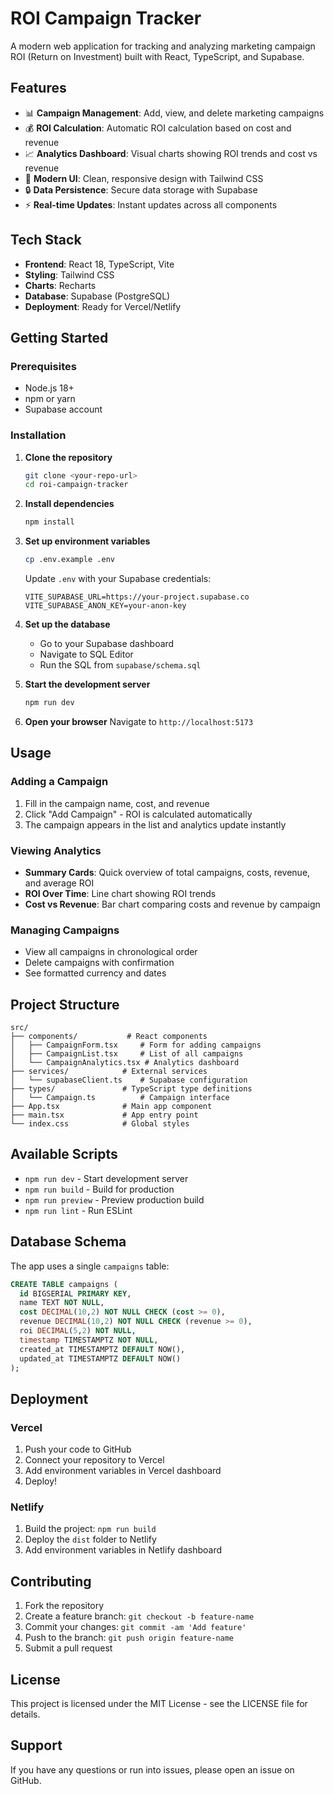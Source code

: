 # ROI Campaign Tracker

A modern web application for tracking and analyzing marketing campaign ROI (Return on Investment) built with React, TypeScript, and Supabase.

## Features

- 📊 **Campaign Management**: Add, view, and delete marketing campaigns
- 💰 **ROI Calculation**: Automatic ROI calculation based on cost and revenue
- 📈 **Analytics Dashboard**: Visual charts showing ROI trends and cost vs revenue
- 🎨 **Modern UI**: Clean, responsive design with Tailwind CSS
- 🔒 **Data Persistence**: Secure data storage with Supabase
- ⚡ **Real-time Updates**: Instant updates across all components

## Tech Stack

- **Frontend**: React 18, TypeScript, Vite
- **Styling**: Tailwind CSS
- **Charts**: Recharts
- **Database**: Supabase (PostgreSQL)
- **Deployment**: Ready for Vercel/Netlify

## Getting Started

### Prerequisites

- Node.js 18+ 
- npm or yarn
- Supabase account

### Installation

1. **Clone the repository**
   ```bash
   git clone <your-repo-url>
   cd roi-campaign-tracker
   ```

2. **Install dependencies**
   ```bash
   npm install
   ```

3. **Set up environment variables**
   ```bash
   cp .env.example .env
   ```
   
   Update `.env` with your Supabase credentials:
   ```
   VITE_SUPABASE_URL=https://your-project.supabase.co
   VITE_SUPABASE_ANON_KEY=your-anon-key
   ```

4. **Set up the database**
   - Go to your Supabase dashboard
   - Navigate to SQL Editor
   - Run the SQL from `supabase/schema.sql`

5. **Start the development server**
   ```bash
   npm run dev
   ```

6. **Open your browser**
   Navigate to `http://localhost:5173`

## Usage

### Adding a Campaign
1. Fill in the campaign name, cost, and revenue
2. Click "Add Campaign" - ROI is calculated automatically
3. The campaign appears in the list and analytics update instantly

### Viewing Analytics
- **Summary Cards**: Quick overview of total campaigns, costs, revenue, and average ROI
- **ROI Over Time**: Line chart showing ROI trends
- **Cost vs Revenue**: Bar chart comparing costs and revenue by campaign

### Managing Campaigns
- View all campaigns in chronological order
- Delete campaigns with confirmation
- See formatted currency and dates

## Project Structure

```
src/
├── components/           # React components
│   ├── CampaignForm.tsx     # Form for adding campaigns
│   ├── CampaignList.tsx     # List of all campaigns
│   └── CampaignAnalytics.tsx # Analytics dashboard
├── services/            # External services
│   └── supabaseClient.ts    # Supabase configuration
├── types/               # TypeScript type definitions
│   └── Campaign.ts          # Campaign interface
├── App.tsx              # Main app component
├── main.tsx             # App entry point
└── index.css            # Global styles
```

## Available Scripts

- `npm run dev` - Start development server
- `npm run build` - Build for production
- `npm run preview` - Preview production build
- `npm run lint` - Run ESLint

## Database Schema

The app uses a single `campaigns` table:

```sql
CREATE TABLE campaigns (
  id BIGSERIAL PRIMARY KEY,
  name TEXT NOT NULL,
  cost DECIMAL(10,2) NOT NULL CHECK (cost >= 0),
  revenue DECIMAL(10,2) NOT NULL CHECK (revenue >= 0),
  roi DECIMAL(5,2) NOT NULL,
  timestamp TIMESTAMPTZ NOT NULL,
  created_at TIMESTAMPTZ DEFAULT NOW(),
  updated_at TIMESTAMPTZ DEFAULT NOW()
);
```

## Deployment

### Vercel
1. Push your code to GitHub
2. Connect your repository to Vercel
3. Add environment variables in Vercel dashboard
4. Deploy!

### Netlify
1. Build the project: `npm run build`
2. Deploy the `dist` folder to Netlify
3. Add environment variables in Netlify dashboard

## Contributing

1. Fork the repository
2. Create a feature branch: `git checkout -b feature-name`
3. Commit your changes: `git commit -am 'Add feature'`
4. Push to the branch: `git push origin feature-name`
5. Submit a pull request

## License

This project is licensed under the MIT License - see the LICENSE file for details.

## Support

If you have any questions or run into issues, please open an issue on GitHub.